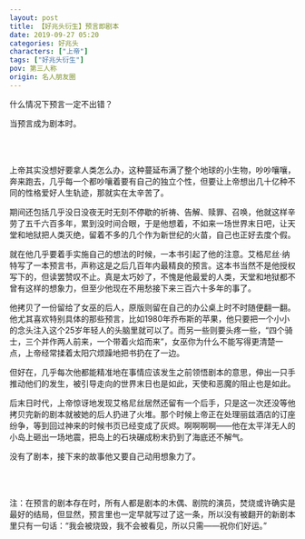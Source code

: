 ```yaml
---
layout: post
title: 【好兆头衍生】预言即剧本
date: 2019-09-27 05:20
categories: 好兆头
characters: ["上帝"]
tags: ["好兆头衍生"]
pov: 第三人称
origin: 名人朋友圈
---
```


什么情况下预言一定不出错？

当预言成为剧本时。

<br><br>

上帝其实没想好要拿人类怎么办，这种蔓延布满了整个地球的小生物，吵吵嚷嚷，奔来跑去，几乎每一个都吵嚷着要有自己的独立个性，但要让上帝想出几十亿种不同的性格爱好人生轨迹，那就实在太辛苦了。

期间还包括几乎没日没夜无时无刻不停歇的祈祷、告解、赎罪、召唤，他就这样辛劳了五千六百多年，累到没时间合眼，于是他想着，不如来一场世界末日吧，让天堂和地狱把人类灭绝，留着不多的几个作为新世纪的火苗，自己也正好去度个假。

就在他几乎要着手实施自己的想法的时候，一本书引起了他的注意。艾格尼丝·纳特写了一本预言书，声称这是之后几百年内最精良的预言。这本书当然不是他授权写下的，但读罢赞叹不止。真是太巧妙了，不愧是他最爱的人类，天堂和地狱都不曾有这样的想象力，但至少他现在不用愁接下来三百六十多年的事了。

他拷贝了一份留给了女巫的后人，原版则留在自己的办公桌上时不时随便翻一翻。他尤其喜欢特别具体的那些预言，比如1980年乔布斯的苹果，他只要把一个小小的念头注入这个25岁年轻人的头脑里就可以了。而另一些则要头疼一些，“四个骑士，三个并作两人前来，一个带着火焰而来”，女巫你为什么不能写得更清楚一点，上帝经常揉着太阳穴烦躁地把书扔在了一边。

但好在，几乎每次他都能精准地在事情应该发生之前领悟剧本的意思，伸出一只手推动他们的发生，被引导走向的世界末日也是如此，天使和恶魔的阻止也是如此。

后末日时代，上帝惊讶地发现艾格尼丝居然还留有一个后手，只是这一次还没等他拷贝完新的剧本就被她的后人扔进了火堆。那个时候上帝正在处理丽兹酒店的订座纷争，等到回过神来的时候书页已经变成了灰烬。啊啊啊啊——他在太平洋无人的小岛上砸出一场地震，把岛上的石块碾成粉末扔到了海底还不解气。

没有了剧本，接下来的故事他又要自己动用想象力了。

<br><br>

注：在预言的剧本存在时，所有人都是剧本的木偶、剧院的演员，焚烧或许确实是最好的结局，但显然，预言里也一定早就写过了这一条，所以没有被翻开的新剧本里只有一句话：“我会被烧毁，我不会被看见，所以只需——祝你们好运。”
